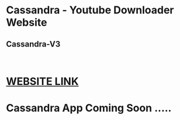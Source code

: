 # Cassandra - Youtube Downloader Website

## Cassandra-V3

<br />

# [WEBSITE LINK](https://cassandra-v3.herokuapp.com/)


# Cassandra App Coming Soon .....